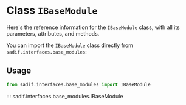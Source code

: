 # Class `IBaseModule`

Here's the reference information for the `IBaseModule` class, with all its parameters, attributes, and methods.

You can import the `IBaseModule` class directly from `sadif.interfaces.base_modules`:

## Usage

```python
from sadif.interfaces.base_modules import IBaseModule
```

::: sadif.interfaces.base_modules.IBaseModule